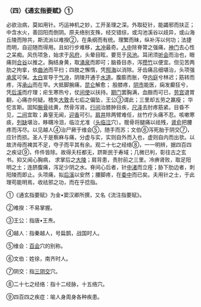 ### （四）《通玄指要赋》①

必欲治病，莫如用针。巧运神机之妙，工开圣理之深。外取砭针，能蠲邪而扶正；中含水火，善回阳而倒阴。原夫络别支殊，经交错综，或沟池溪谷以歧异，或山海丘陵而隙共，斯流派以难揆②，在条纲而有统。理繁而昧，纵补泻以何功；法捷而明，自迎随而得用。且如行步难移，[太冲](https://www.gmzyjc.com/read/zjs/zjs3.1.9-12-0.0.4.3.3.md)最奇。[人中](https://www.gmzyjc.com/read/zjs/zjs3.2.2-0.0.1.3.26.md)除脊膂之强痛，[神门](https://www.gmzyjc.com/read/zjs/zjs3.1.4-6-0.0.2.3.7.md)去心性之呆痴。风伤项急，始求于[风府](https://www.gmzyjc.com/read/zjs/zjs3.2.2-0.0.1.3.16.md)，头晕目眩，要觅于[风池](https://www.gmzyjc.com/read/zjs/zjs3.1.9-12-0.0.3.3.20.md)。耳闭须[听会](https://www.gmzyjc.com/read/zjs/zjs3.1.9-12-0.0.3.3.2.md)而治也，眼痛则[合谷](https://www.gmzyjc.com/read/zjs/zjs3.1.1-3-0.1.2.3.4.md)以推之。胸结身黄，取[涌泉](https://www.gmzyjc.com/read/zjs/zjs3.1.7-8-0.0.2.3.1.md)而即可；脑昏目赤，泻[攒竹](https://www.gmzyjc.com/read/zjs/zjs3.1.7-8-0.0.1.3.2.md)以便宜。但见苦两肋之拘挛，依[曲池](https://www.gmzyjc.com/read/zjs/zjs3.1.1-3-0.1.2.3.11.md)而平扫；四肢之懈惰，凭[照海](https://www.gmzyjc.com/read/zjs/zjs3.1.7-8-0.0.2.3.6.md)以消除。牙齿痛吕细堪治，头项强[承浆](https://www.gmzyjc.com/read/zjs/zjs3.2.1-0.1.1.3.22.md)可保。[太白](https://www.gmzyjc.com/read/zjs/zjs3.1.4-6-0.0.1.3.3.md)宣导于[气冲](https://www.gmzyjc.com/read/zjs/zjs3.1.1-3-0.1.3.3.30.md)，阴陵开通于[水道](https://www.gmzyjc.com/read/zjs/zjs3.1.1-3-0.1.3.3.28.md)。腹膨而胀，夺[内庭](https://www.gmzyjc.com/read/zjs/zjs3.1.1-3-0.1.3.3.44.md)兮林迟；筋转而疼，泻[承山](https://www.gmzyjc.com/read/zjs/zjs3.1.7-8-0.0.1.3.57.md)而在早。大抵脚腕痛，[昆仑](https://www.gmzyjc.com/read/zjs/zjs3.1.7-8-0.0.1.3.60.md)解愈； 股膝疼，[阴市](https://www.gmzyjc.com/read/zjs/zjs3.1.1-3-0.1.3.3.33.md)能医，痫发癫狂兮，凭[后溪](https://www.gmzyjc.com/read/zjs/zjs3.1.4-6-0.0.3.3.3.md)而疗理；疟生寒热兮，仗[间使](https://www.gmzyjc.com/read/zjs/zjs3.1.9-12-0.0.1.3.5.md)以扶持。[期门](https://www.gmzyjc.com/read/zjs/zjs3.1.9-12-0.0.4.3.14.md)罢胸满，血臌而可已，[劳宫](https://www.gmzyjc.com/read/zjs/zjs3.1.9-12-0.0.1.3.8.md)退胃翻，心痛亦何疑。稽失[大敦](https://www.gmzyjc.com/read/zjs/zjs3.1.9-12-0.0.4.3.1.md)去七疝之偏坠，王公③谓此；三里却五劳之羸瘦； 华佗言斯。固知[腕骨](https://www.gmzyjc.com/read/zjs/zjs3.1.4-6-0.0.3.3.4.md)祛黄，然骨泻肾。[行间](https://www.gmzyjc.com/read/zjs/zjs3.1.9-12-0.0.4.3.2.md)治膝肿目疾，[尺泽](https://www.gmzyjc.com/read/zjs/zjs3.1.1-3-0.1.1.3.5.md)去肘疼筋紧。目昏不见，[二间](https://www.gmzyjc.com/read/zjs/zjs3.1.1-3-0.1.2.3.2.md)宜取；鼻窒无闻，[迎香](https://www.gmzyjc.com/read/zjs/zjs3.1.1-3-0.1.2.3.20.md)可引。[肩井](https://www.gmzyjc.com/read/zjs/zjs3.1.9-12-0.0.3.3.21.md)除两臂难任，丝竹疗头痛不忍。咳嗽寒痰，[列缺](https://www.gmzyjc.com/read/zjs/zjs3.1.1-3-0.1.1.3.7.md)堪治，眵䁾冷泪，临泣尤准（[头临泣](https://www.gmzyjc.com/read/zjs/zjs3.1.9-12-0.0.3.3.15.md)穴）。髋骨将腿痛以祛残，[肾俞](https://www.gmzyjc.com/read/zjs/zjs3.1.7-8-0.0.1.3.23.md)把腰疼而泻尽。以见越人④治尸厥于维会⑤，随手而苏；文伯⑥泻死胎于阴交⑦，应针而损。圣人于是察麻与痛，分虚与实，实则自外而入也，虚则自内而出欤。以故济母而裨其不足，夺子而平其有余。观二十七之经络⑧，一一明辨，据四百四之疾证⑨，件件皆除。故得夭枉都无，跻斯民于寿域；几微已判，彰往古之玄书。抑又闻心胸病， 求掌后之[大陵](https://www.gmzyjc.com/read/zjs/zjs3.1.9-12-0.0.1.3.7.md)；肩背患，责肘前之三里。冷痹肾败，取足阳明之土；连脐腹痛，泻足少阴之水。脊间心后者，针[中渚](https://www.gmzyjc.com/read/zjs/zjs3.1.9-12-0.0.2.3.3.md)而立痊；胁下肋边者，刺阳陵而即止。头项痛，拟[后溪](https://www.gmzyjc.com/read/zjs/zjs3.1.4-6-0.0.3.3.3.md)以安然；腰脚疼，在[委中](https://www.gmzyjc.com/read/zjs/zjs3.1.7-8-0.0.1.3.40.md)而已矣。夫用针之士，于此理苟能明焉，收祛邪之功，而在乎捻指。 

①《通玄指要赋》为金•窦汉卿所撰，又名《流注指要赋》。

②难揆：不易掌握。 

③王公：指唐•王焘。

④越人：指秦越人，号扁鹊，战国时人。 

⑤维会：[百会](https://www.gmzyjc.com/read/zjs/zjs3.2.2-0.0.1.3.20.md)穴的别称。

⑥文伯：姓徐，南齐时人。

⑦阴交：指[三阴交](https://www.gmzyjc.com/read/zjs/zjs3.1.4-6-0.0.1.3.6.md)穴。

⑧二十七之经络：指十二经脉，十五络穴。

⑨四百四之疾症：喻人身周身各种疾患。 
